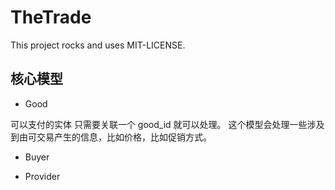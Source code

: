 # TheTrade

This project rocks and uses MIT-LICENSE.


## 核心模型
 
 * Good
 
  可以支付的实体 只需要关联一个 good_id 就可以处理。 这个模型会处理一些涉及到由可交易产生的信息，比如价格，比如促销方式。
 
 * Buyer
 
 
 * Provider
 